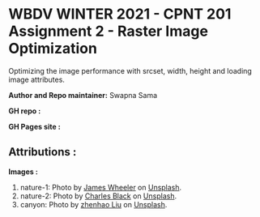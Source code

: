 # WBDV WINTER 2021 - CPNT 201 Assignment 2 - Raster Image Optimization

Optimizing the image performance with srcset, width, height and loading image attributes.

**Author and Repo maintainer:** Swapna Sama

**GH repo :** []()

**GH Pages site :** []()

## Attributions :

**Images :**
1. nature-1: Photo by [James Wheeler](https://unsplash.com/@souvenirpixels?utm_source=unsplash&amp;utm_medium=referral&amp;utm_content=creditCopyText) on [Unsplash](https://unsplash.com/s/photos/outdoor?utm_source=unsplash&amp;utm_medium=referral&amp;utm_content=creditCopyText).
2. nature-2: Photo by [Charles Black](https://unsplash.com/@divewithchuck?utm_source=unsplash&amp;utm_medium=referral&amp;utm_content=creditCopyText) on [Unsplash](https://unsplash.com/s/photos/outdoor?utm_source=unsplash&amp;utm_medium=referral&amp;utm_content=creditCopyText).
3. canyon: Photo by [zhenhao Liu](https://unsplash.com/@liuzhenhao?utm_source=unsplash&amp;utm_medium=referral&amp;utm_content=creditCopyText) on [Unsplash](https://unsplash.com/s/photos/outdoor?utm_source=unsplash&amp;utm_medium=referral&amp;utm_content=creditCopyText).